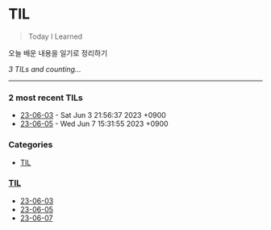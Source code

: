 # TIL
> Today I Learned

오늘 배운 내용을 일기로 정리하기


_3 TILs and counting..._

---

### 2 most recent TILs

- [23-06-03](TIL/2023-06-03-til.md) - Sat Jun 3 21:56:37 2023 +0900
- [23-06-05](TIL/2023-06-05-til.md) - Wed Jun 7 15:31:55 2023 +0900

### Categories

- [TIL](#TIL)

### [TIL](#TIL)
- [23-06-03](TIL/2023-06-03-til.md)
- [23-06-05](TIL/2023-06-05-til.md)
- [23-06-07](TIL/2023-06-07-til.md)


